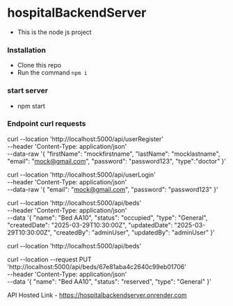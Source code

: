 # hospitalBackendServer

- This is the node js project

### Installation

- Clone this repo
- Run the command `npm i`

### start server

- npm start

### Endpoint curl requests

curl --location 'http://localhost:5000/api/userRegister' \
--header 'Content-Type: application/json' \
--data-raw '{
"firstName": "mockfirstname",
"lastName": "mocklastname",
"email": "mock@gmail.com",
"password": "password123",
"type":"doctor"
}'

curl --location 'http://localhost:5000/api/userLogin' \
--header 'Content-Type: application/json' \
--data-raw '{
"email": "mock@gmail.com",
"password": "password123"
}'

curl --location 'http://localhost:5000/api/beds' \
--header 'Content-Type: application/json' \
--data '{
"name": "Bed AA10",
"status": "occupied",
"type": "General",
"createdDate": "2025-03-29T10:30:00Z",
"updatedDate": "2025-03-29T10:30:00Z",
"createdBy": "adminUser",
"updatedBy": "adminUser"
}'

curl --location 'http://localhost:5000/api/beds'

curl --location --request PUT 'http://localhost:5000/api/beds/67e81aba4c2640c99eb01706' \
--header 'Content-Type: application/json' \
--data '{
"name": "Bed AA10",
"status": "reserved",
"type": "General"
}'

API Hosted Link - https://hospitalbackendserver.onrender.com

